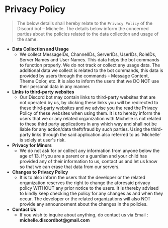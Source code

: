 # Privacy Policy

> The below details shall hereby relate to the `Privacy Policy` of the Discord bot – Michelle. The details below inform the concerned parties about the policies related to the data collection and usage of the same.

<ul>
<li><b>Data Collection and Usage</b>
<ul>
  <li>We collect MessageIDs, ChannelIDs, ServerIDs, UserIDs, RoleIDs, Server Names and User Names. This data helps the bot commands to function properly. We do not track or collect any usage data. The additional data we collect is related to the bot commands, this data is provided by users through the commands - Message Content, Theme Color, etc. It is also to inform the users that we DO NOT use their personal data in any manner.</li>
</ul>
</li>
<li><b>Links to third-party websites</b>
<ul>
  <li>Our Discord bot may contain links to third-party websites that are not operated by us, by clicking these links you will be redirected to these third-party websites and we advise you the read the Privacy Policy of these websites when using them. It is to hereby inform the users that we or any related organization with Michelle is not related to these third party applications in any which way and shall not be liable for any action/data theft/fraud by such parties. Using the third-party links through the said application also referred to as `Michelle` is solely at user's risk. 
</ul>
</li>
<li><b>Privacy for Minors</b>
<ul>
  <li>We do not ask for or collect any information from anyone below the age of 13. If you are a parent or a guardian and your child has provided any of their information to us, contact us and let us know so that we can erase that data from our servers.</li>
</ul>
</li>
<li><b>Changes to Privacy Policy</b>
<ul>
  <li>It is to also inform the users that the developer or the related organization reserves the right to change the aforesaid privacy policy WITHOUT any prior notice to the users. It is thereby advised to kindly keep checking the policy for any changes as and when they occur. The developer or the related organizations will also NOT provide any announcement about the changes in the policies.</li>
</ul>
</li>
<li><b>Contact Us</b>
<ul>
  <li>If you wish to inquire about anything, do contact us via Email : <b>michelle.discordbot@gmail.com</b>
</ul>
</li>
</ul>
